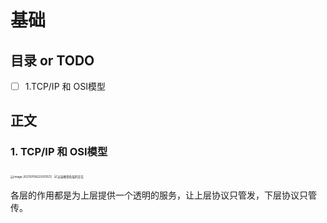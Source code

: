 # 基础
## 目录 or TODO
- [ ] 1.TCP/IP 和 OSI模型
## 正文

### 1. TCP/IP 和 OSI模型

<img src="http://image.961110.xyz/images/2021/07/08/IPOSI.png" alt="image-20210708220351572" style="zoom: 33%;" />

<img src="http://image.961110.xyz/images/2021/07/08/06f5d7e6a676c7109d1b2987184ef1ef.png" alt="五层模型各层的交互" style="zoom:33%;" />

各层的作用都是为上层提供一个透明的服务，让上层协议只管发，下层协议只管传。
